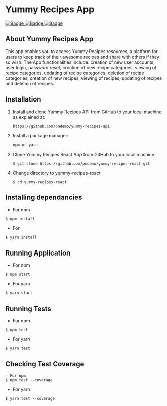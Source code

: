 <h1>Yummy Recipes App</h1>
<a href="https://travis-ci.org/pndemo/yummy-recipes-react">
<img class="notice-badge" src="https://travis-ci.org/pndemo/yummy-recipes-react.svg?branch=develop" alt="Badge"/>
</a>
<a href="https://coveralls.io/github/pndemo/yummy-recipes-react">
<img class="notice-badge" src="https://coveralls.io/repos/github/pndemo/yummy-recipes-react/badge.svg?branch=develop" alt="Badge"/>
</a>
<a href="https://github.com/pndemo/yummy-recipes-api/blob/develop/License.md">
<img class="notice-badge" src="https://img.shields.io/badge/License-MIT-yellow.svg" alt="Badge"/>
</a>
<br/>
<h2>About Yummy Recipes App</h2>
This app enables you to access Yummy Recipes resources, a platform for users to keep track of their awesome recipes and share with others if they so wish. The App functionalities include: creation of new user accounts, user login, password reset, creation of new recipe categories, viewing of recipe categories, updating of recipe categories, deletion of recipe categories, creation of new recipes, viewing of recipes, updating of recipes and deletion of recipes.
<br/>
<h2>Installation</h2>
<ol>
  <li>Install and clone Yummy Recipes API from GitHub to your local machine as explained at:</li> <p><code>https://github.com/pndemo/yummy-recipes-api</code></p>
  <li>Install a package manager:</li> 
  <p><code>npm or yarn</code></p>
  <li>Clone Yummy Recipes React App from GitHub to your local machine.</li>
  <p><code>$ git clone https://github.com/pndemo/yummy-recipes-react.git</code></p>
  <li>Change directory to yummy-recipes-react</li>
  <p><code>$ cd yummy-recipes-react</code></p>
</ol>

## Installing dependancies
- For npm
```
$ npm install
```
- For
```
$ yarn install
```

## Running Application
- For npm
```
$ npm start
```
- For yarn
```
$ yarn start
```

## Running Tests
- For npm
```
$ npm test
```
- For yarn
```
$ yarn test

```

## Checking Test Coverage
```
- For npm
$ npm test --coverage
```
- For yarn
```
$ yarn test --coverage
```
